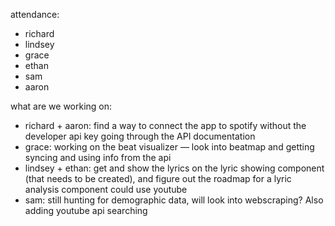 attendance:
 - richard
 - lindsey
 - grace
 - ethan
 - sam
 - aaron

what are we working on:
 - richard + aaron: find a way to connect the app to spotify without the developer api key going through the API documentation
 - grace: working on the beat visualizer — look into beatmap and getting syncing and using info from the api
 - lindsey + ethan: get and show the lyrics on the lyric showing component (that needs to be created), and figure out the roadmap for a lyric analysis component could use youtube
 - sam: still hunting for demographic data, will look into webscraping? Also adding youtube api searching
